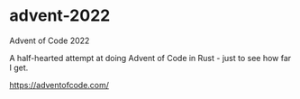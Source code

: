 # advent-2022
Advent of Code 2022

A half-hearted attempt at doing Advent of Code in Rust - just to see how far I get.

https://adventofcode.com/
